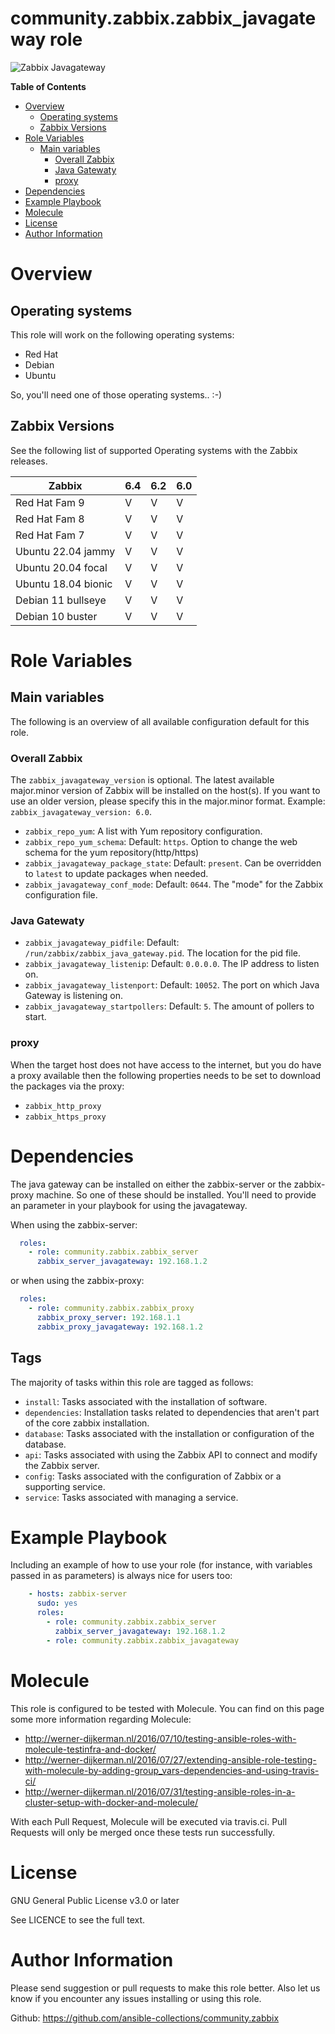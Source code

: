 # community.zabbix.zabbix_javagateway role

![Zabbix Javagateway](https://github.com/ansible-collections/community.zabbix/workflows/community.zabbix.zabbix_javagateway/badge.svg)

**Table of Contents**

- [Overview](#overview)
  * [Operating systems](#operating-systems)
  * [Zabbix Versions](#zabbix-versions)
- [Role Variables](#role-variables)
  * [Main variables](#main-variables)
    + [Overall Zabbix](#overall-zabbix)
    + [Java Gatewaty](#java-gatewaty)
    + [proxy](#proxy)
- [Dependencies](#dependencies)
- [Example Playbook](#example-playbook)
- [Molecule](#molecule)
- [License](#license)
- [Author Information](#author-information)

# Overview

## Operating systems

This role will work on the following operating systems:

 * Red Hat
 * Debian
 * Ubuntu

So, you'll need one of those operating systems.. :-)

## Zabbix Versions

See the following list of supported Operating systems with the Zabbix releases.

| Zabbix              | 6.4 | 6.2 | 6.0 |
|---------------------|-----|-----|-----|
| Red Hat Fam 9       |  V  |  V  |  V  |
| Red Hat Fam 8       |  V  |  V  |  V  |
| Red Hat Fam 7       |  V  |  V  |  V  |
| Ubuntu 22.04 jammy  |  V  |  V  |  V  |
| Ubuntu 20.04 focal  |  V  |  V  |  V  |
| Ubuntu 18.04 bionic |  V  |  V  |  V  |
| Debian 11 bullseye  |  V  |  V  |  V  |
| Debian 10 buster    |  V  |  V  |  V  |

# Role Variables

## Main variables

The following is an overview of all available configuration default for this role.

### Overall Zabbix

The `zabbix_javagateway_version` is optional. The latest available major.minor version of Zabbix will be installed on the host(s). If you want to use an older version, please specify this in the major.minor format. Example: `zabbix_javagateway_version: 6.0`.
* `zabbix_repo_yum`: A list with Yum repository configuration.
* `zabbix_repo_yum_schema`: Default: `https`. Option to change the web schema for the yum repository(http/https)
* `zabbix_javagateway_package_state`: Default: `present`. Can be overridden to `latest` to update packages when needed.
* `zabbix_javagateway_conf_mode`: Default: `0644`. The "mode" for the Zabbix configuration file.

### Java Gatewaty

* `zabbix_javagateway_pidfile`: Default: `/run/zabbix/zabbix_java_gateway.pid`. The location for the pid file.
* `zabbix_javagateway_listenip`: Default: `0.0.0.0`. The IP address to listen on.
* `zabbix_javagateway_listenport`: Default: `10052`. The port on which Java Gateway is listening on.
* `zabbix_javagateway_startpollers`: Default: `5`. The amount of pollers to start.

### proxy

When the target host does not have access to the internet, but you do have a proxy available then the following properties needs to be set to download the packages via the proxy:

* `zabbix_http_proxy`
* `zabbix_https_proxy`

# Dependencies

The java gateway can be installed on either the zabbix-server or the zabbix-proxy machine. So one of these should be installed. You'll need to provide an parameter in your playbook for using the javagateway.

When using the zabbix-server:
```yaml
  roles:
    - role: community.zabbix.zabbix_server
      zabbix_server_javagateway: 192.168.1.2
```

or when using the zabbix-proxy:
```yaml
  roles:
    - role: community.zabbix.zabbix_proxy
      zabbix_proxy_server: 192.168.1.1
      zabbix_proxy_javagateway: 192.168.1.2
```

## Tags

The majority of tasks within this role are tagged as follows:

* `install`:  Tasks associated with the installation of software.
* `dependencies`:  Installation tasks related to dependencies that aren't part of the core zabbix installation.
* `database`: Tasks associated with the installation or configuration of the database.
* `api`:  Tasks associated with using the Zabbix API to connect and modify the Zabbix server.
* `config`:  Tasks associated with the configuration of Zabbix or a supporting service.
* `service`:  Tasks associated with managing a service.

# Example Playbook

Including an example of how to use your role (for instance, with variables passed in as parameters) is always nice for users too:

```yaml
    - hosts: zabbix-server
      sudo: yes
      roles:
        - role: community.zabbix.zabbix_server
          zabbix_server_javagateway: 192.168.1.2
        - role: community.zabbix.zabbix_javagateway
```

# Molecule

This role is configured to be tested with Molecule. You can find on this page some more information regarding Molecule: 

* http://werner-dijkerman.nl/2016/07/10/testing-ansible-roles-with-molecule-testinfra-and-docker/
* http://werner-dijkerman.nl/2016/07/27/extending-ansible-role-testing-with-molecule-by-adding-group_vars-dependencies-and-using-travis-ci/
* http://werner-dijkerman.nl/2016/07/31/testing-ansible-roles-in-a-cluster-setup-with-docker-and-molecule/

With each Pull Request, Molecule will be executed via travis.ci. Pull Requests will only be merged once these tests run successfully.

# License

GNU General Public License v3.0 or later

See LICENCE to see the full text.

# Author Information

Please send suggestion or pull requests to make this role better. Also let us know if you encounter any issues installing or using this role.

Github: https://github.com/ansible-collections/community.zabbix

